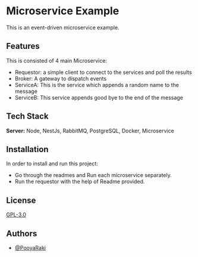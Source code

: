 
# Microservice Example

This is an event-driven microservice example.
## Features
This is consisted of 4 main Microservice: 
- Requestor: a simple client to connect to the services and poll the results
- Broker: A gateway to dispatch events
- ServiceA: This is the service which appends a random name to the message
- ServiceB: This service appends good bye to the end of the message
## Tech Stack

**Server:** Node, NestJs, RabbitMQ, PostgreSQL, Docker, Microservice


## Installation

In order to install and run this project:
- Go through the readmes and Run each microservice separately.
- Run the requestor with the help of Readme provided.
## License

[GPL-3.0](https://github.com/PooyaRaki/microservice-example/blob/master/LICENSE)


## Authors

- [@PooyaRaki](https://www.github.com/PooyaRaki)